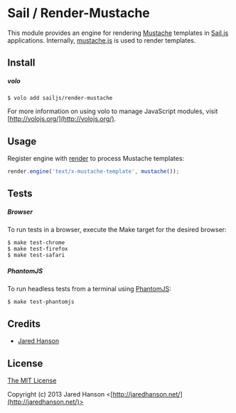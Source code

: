 # Sail / Render-Mustache

This module provides an engine for rendering [Mustache](http://mustache.github.com/)
templates in [Sail.js](https://github.com/sailjs/sail) applications.  Internally,
[mustache.js](https://github.com/janl/mustache.js) is used to render templates.

## Install

##### volo

    $ volo add sailjs/render-mustache

For more information on using volo to manage JavaScript modules, visit [http://volojs.org/](http://volojs.org/).

## Usage

Register engine with [render](https://github.com/sailjs/render) to process
Mustache templates:

```javascript
render.engine('text/x-mustache-template', mustache());
```

## Tests

##### Browser

To run tests in a browser, execute the Make target for the desired browser:

    $ make test-chrome
    $ make test-firefox
    $ make test-safari

##### PhantomJS

To run headless tests from a terminal using [PhantomJS](http://phantomjs.org/):

    $ make test-phantomjs

## Credits

  - [Jared Hanson](http://github.com/jaredhanson)

## License

[The MIT License](http://opensource.org/licenses/MIT)

Copyright (c) 2013 Jared Hanson <[http://jaredhanson.net/](http://jaredhanson.net/)>
